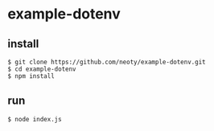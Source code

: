 # example-dotenv
## install
```shell clone sample
$ git clone https://github.com/neoty/example-dotenv.git
$ cd example-dotenv
$ npm install
```
## run
```shell
$ node index.js
```
